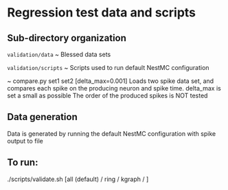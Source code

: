# Regression test data and scripts

## Sub-directory organization

`validation/data`
 ~ Blessed data sets


`validation/scripts`
 ~ Scripts used to run default NestMC configuration 

 ~ compare.py set1 set2 [delta_max=0.001]
   Loads two spike data set, and compares each spike on the producing neuron and spike time. delta_max is set a small as possible
   The order of the produced spikes is NOT tested


## Data generation

Data is generated by running the default NestMC configuration with spike output to file

## To run:

./scripts/validate.sh [all (default) / ring / kgraph / ]


